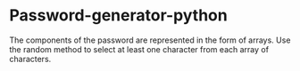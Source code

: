 # Password-generator-python
The components of the password are represented in the form of arrays.
Use the random method to select at least one character from each array of characters.